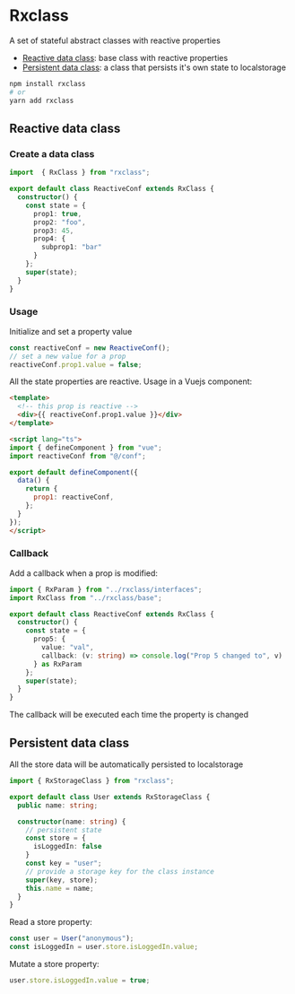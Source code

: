 # Rxclass

A set of stateful abstract classes with reactive properties

- [Reactive data class](#base-reactive-class): base class with reactive properties
- [Persistent data class](#persistent-data-class): a class that persists it's own state to localstorage

```bash
npm install rxclass
# or 
yarn add rxclass
```

## Reactive data class

### Create a data class

```typescript
import  { RxClass } from "rxclass";

export default class ReactiveConf extends RxClass {
  constructor() {
    const state = {
      prop1: true,
      prop2: "foo",
      prop3: 45,
      prop4: {
        subprop1: "bar"
      }
    };
    super(state);
  }
}
```

### Usage

Initialize and set a property value

```typescript
const reactiveConf = new ReactiveConf();
// set a new value for a prop
reactiveConf.prop1.value = false;
```

All the state properties are reactive. Usage in a Vuejs component:

```html
<template>
  <!-- this prop is reactive -->
  <div>{{ reactiveConf.prop1.value }}</div>
</template>

<script lang="ts">
import { defineComponent } from "vue";
import reactiveConf from "@/conf";

export default defineComponent({
  data() {
    return {
      prop1: reactiveConf,
    };
  }
});
</script>
```

### Callback

Add a callback when a prop is modified:

```typescript
import { RxParam } from "../rxclass/interfaces";
import RxClass from "../rxclass/base";

export default class ReactiveConf extends RxClass {
  constructor() {
    const state = {
      prop5: {
        value: "val",
        callback: (v: string) => console.log("Prop 5 changed to", v)
      } as RxParam
    };
    super(state);
  }
}
```

The callback will be executed each time the property is changed

## Persistent data class

All the store data will be automatically persisted to localstorage

```typescript
import { RxStorageClass } from "rxclass";

export default class User extends RxStorageClass {
  public name: string;

  constructor(name: string) {
    // persistent state
    const store = {
      isLoggedIn: false
    }
    const key = "user";
    // provide a storage key for the class instance
    super(key, store);
    this.name = name;
  }
}
```

Read a store property:

```typescript
const user = User("anonymous");
const isLoggedIn = user.store.isLoggedIn.value;
```

Mutate a store property:

```typescript
user.store.isLoggedIn.value = true;
```

